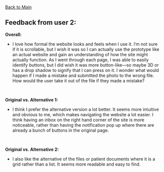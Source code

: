 [Back to Main](../index.md/#user-feedback-for-high-fidelity-prototype)

## Feedback from user 2:
**Overall:**
- I love how formal the website looks and feels when I use it. I’m not sure if it is scrollable, but I wish it was so I can actually use the prototype like an actual website and gain an understanding of how the site might actually function. As I went through each page, I was able to easily identify buttons, but I did wish it was more button-like—so maybe 3D or has a drop shadow to signify that I can press on it. I wonder what would happen if I made a mistake and submitted the photo to the wrong file. How would the user take it out of the file if they made a mistake?

<br>

**Original vs. Alternative 1:**
- I think I prefer the alternative version a lot better. It seems more intuitive and obvious to me, which makes navigating the website a lot easier. I think having an inbox on the right hand corner of the site is more noticeable, rather than having the notification pop up where there are already a bunch of buttons in the original page. 

<br>

**Original vs. Alternative 2:**
- I also like the alternative of the files or patient documents where it is a grid rather than a list. It seems more readable and easy to find. 